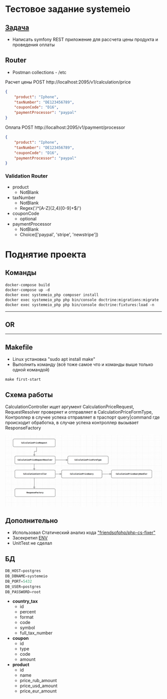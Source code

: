 # Тестовое задание systemeio

## [Задача](https://github.com/systemeio/test-for-candidates/blob/main/README.md)
- Написать symfony REST приложение для рассчета цены продукта и проведения оплаты


## Router
- Postman collections - /etc

Расчет цены POST http://localhost:2095/v1/calculation/price
```json
{
    "product": "Iphone",
    "taxNumber": "DE123456789",
    "couponCode": "D16",
    "paymentProcessor": "paypal"
}
```
Оплата POST http://localhost:2095/v1/payment/processor
```json
{
    "product": "Iphone",
    "taxNumber": "DE123456789",
    "couponCode": "D16",
    "paymentProcessor": "paypal"
}
```

### Validation Router
- product
    - NotBlank
- taxNumber
    - NotBlank
    - Regex('/^[A-Z]{2,4}[0-9]+$/')
- couponCode
    - optional
- paymentProcessor
    - NotBlank
    - Choice(['paypal', 'stripe', 'newstripe'])





# Поднятие проекта
## Команды 
```
docker-compose build
docker-compose up -d
docker exec systemeio_php composer install
docker exec systemeio_php php bin/console doctrine:migrations:migrate
docker exec systemeio_php php bin/console doctrine:fixtures:load -n
```

---

## OR

---

## Makefile
- Linux установка "sudo apt install make"
- Выполнить команду (всё тоже самое что и команды выше только одной командой)
```
make first-start
```


## Схема работы 

CalculationController ищет аргумент CalculationPriceRequest, RequestResolver проверяет и отправляет в CalculationPriceFormType,
Контроллер в случее успеха отправляет в траспорт query|command где происходит обработка, в случае успеха контроллер вызывает ResponseFactory

![img.png](Images%2Fimg.png)


## Дополнительно
- Использовал Статический анализ кода ["friendsofphp/php-cs-fixer"](https://github.com/PHP-CS-Fixer/PHP-CS-Fixer) 
- Засекретил [ENV](https://symfony.com/doc/current/configuration/secrets.html)
- UnitTest не сделал

## БД

```sql
DB_HOST=postgres
DB_DBNAME=systemeio
DB_PORT=5432
DB_USER=postgres
DB_PASSWORD=root
```

- **country_tax** 
  - id
  - percent
  - format
  - code
  - symbol
  - full_tax_number
- **coupon**
  - id
  - type
  - code
  - amount
- **product**
  - id
  - name
  - price_rub_amount
  - price_usd_amount
  - price_eur_amount
